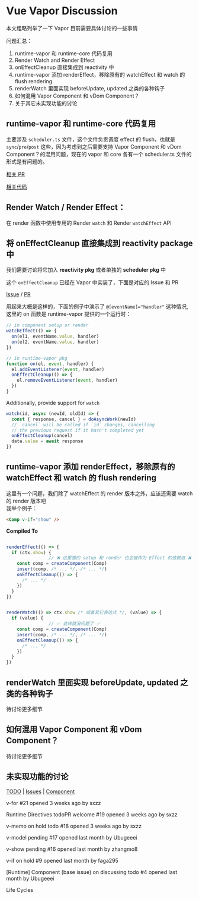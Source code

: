 # Vue Vapor Discussion

本文粗略列举了一下 Vapor 目前需要具体讨论的一些事情

问题汇总：
1. runtime-vapor 和 runtime-core 代码复用
2. Render Watch and Render Effect
3. onEffectCleanup 直接集成到 reactivity 中
4. runtime-vapor 添加 renderEffect，移除原有的 watchEffect 和 watch 的 flush rendering
5. renderWatch 里面实现 beforeUpdate, updated 之类的各种钩子
6. 如何混用 Vapor Component 和 vDom Component？
7. 关于其它未实现功能的讨论

## runtime-vapor 和 runtime-core 代码复用
主要涉及 `scheduler.ts` 文件，这个文件负责调度 effect 的 flush，也就是 `sync`/`pre`/`post` 这些，因为考虑到之后需要支持  Vapor Component 和 vDom Component？的混用问题，现在的 vapor 和 core 各有一个 scheduler.ts 文件的形式是有问题的。

[相关 PR](https://github.com/vuejs/core-vapor/pull/69)

[相关代码](https://github.com/vuejs/core-vapor/pull/69/files#diff-c60e2c7d0cb1f0141de00557a7f54c49c8e1e88dddc4e0b74c3fadef78d088ffR51-R62)

## Render Watch / Render Effect：
在 render 函数中使用专用的 Render `watch` 和 Render `watchEffect` API

## 将 onEffectCleanup 直接集成到 reactivity package 中

我们需要讨论将它加入 **reactivity pkg** 或者单独的 **scheduler pkg** 中


这个 `onEffectCleanup` 已经在 Vapor 中实装了，下面是对应的 Issue 和 PR

[Issue](https://github.com/vuejs/core-vapor/issues/67) / [PR](https://github.com/vuejs/core-vapor/pull/69)

用起来大概是这样的，下面的例子中演示了 `@[eventName]="handler"` 这种情况, 这里的 on 函数是 runtime-vapor 提供的一个运行时：

```js
// in component setup or render
watchEffect(() => {
  on(el1, eventName.value, handler)
  on(el2, eventName.value, handler)
})

// in runtime-vapor pkg
function on(el, event, handler) {
  el.addEventListener(event, handler)
  onEffectCleanup(() => {
    el.removeEventListener(event, handler)
  })
}
```

Additionally, provide support for `watch`

```js
watch(id, async (newId, oldId) => {
  const { response, cancel } = doAsyncWork(newId)
  // `cancel` will be called if `id` changes, cancelling
  // the previous request if it hasn't completed yet
  onEffectCleanup(cancel)
  data.value = await response
})
```

## runtime-vapor 添加 renderEffect，移除原有的 watchEffect 和 watch 的 flush rendering

这里有一个问题，我们除了 watchEffect 的 render 版本之外，应该还需要 watch 的 render 版本吧\
我举个例子：

```html
<Comp v-if="show" />
```
**Compiled To**
```typescript

renderEffect(() => {
  if (ctx.show) {
                // ❌ 这里面的 setup 和 render 也会被作为 Effect 的依赖进 ❌
    const comp = createComponent(Comp)
    insert(comp, /* ... */, /* ... */)
    onEffectCleanup(() => {
      /* ... */
    })
  }
})


renderWatch(() => ctx.show /* 或者其它表达式 */, (value) => {
  if (value) {
                // ✅ 这样就没问题了 ✅
    const comp = createComponent(Comp)
    insert(comp, /* ... */, /* ... */)
    onEffectCleanup(() => {
      /* ... */
    })
  }
})
```

## renderWatch 里面实现 beforeUpdate, updated 之类的各种钩子

待讨论更多细节

## 如何混用 Vapor Component 和 vDom Component？

待讨论更多细节

## 未实现功能的讨论

[TODO](https://github.com/vuejs/core-vapor?tab=readme-ov-file#todo) |
[Issues](https://github.com/vuejs/core-vapor/issues) |
[Component](https://github.com/vuejs/core-vapor/issues/4)


v-for
#21 opened 3 weeks ago by sxzz

Runtime Directives todoPR welcome
#19 opened 3 weeks ago by sxzz

v-memo on hold todo
#18 opened 3 weeks ago by sxzz

v-model pending
#17 opened last month by Ubugeeei

v-show pending
#16 opened last month by zhangmo8

v-if on hold
#9 opened last month by faga295

[Runtime] Component (base issue) on discussing todo
#4 opened last month by Ubugeeei

Life Cycles
